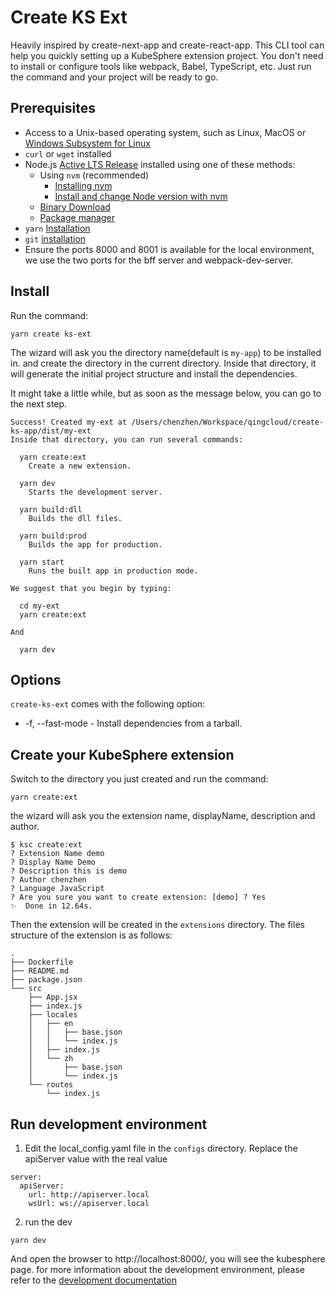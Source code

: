 # Create KS Ext

Heavily inspired by create-next-app and create-react-app. This CLI tool can help you quickly setting up a KubeSphere extension project.
You don't need to install or configure tools like webpack, Babel, TypeScript, etc. Just run the command and your project will be ready to go.

## Prerequisites
- Access to a Unix-based operating system, such as Linux, MacOS or
  [Windows Subsystem for Linux](https://docs.microsoft.com/en-us/windows/wsl/)
- `curl` or `wget` installed
- Node.js [Active LTS Release](https://nodejs.org/en/about/releases/) installed using one of these
  methods:
    - Using `nvm` (recommended)
        - [Installing nvm](https://github.com/nvm-sh/nvm#install--update-script)
        - [Install and change Node version with nvm](https://nodejs.org/en/download/package-manager/#nvm)
    - [Binary Download](https://nodejs.org/en/download/)
    - [Package manager](https://nodejs.org/en/download/package-manager/)
- `yarn` [Installation](https://classic.yarnpkg.com/en/docs/install)
- `git` [installation](https://github.com/git-guides/install-git)
- Ensure the ports 8000 and 8001 is available for the local environment, we use the two ports for the bff server and webpack-dev-server.

## Install

Run the command:
```
yarn create ks-ext
```
The wizard will ask you the directory name(default is `my-app`) to be installed in. and create the directory in the current directory.
Inside that directory, it will generate the initial project structure and install the dependencies.

It might take a little while, but as soon as the message below, you can go to the next step.
```shell
Success! Created my-ext at /Users/chenzhen/Workspace/qingcloud/create-ks-app/dist/my-ext
Inside that directory, you can run several commands:

  yarn create:ext
    Create a new extension.

  yarn dev
    Starts the development server.

  yarn build:dll
    Builds the dll files.

  yarn build:prod
    Builds the app for production.

  yarn start
    Runs the built app in production mode.

We suggest that you begin by typing:

  cd my-ext
  yarn create:ext

And

  yarn dev

```

## Options
`create-ks-ext` comes with the following option:
* -f, --fast-mode - Install dependencies from a tarball.

## Create your KubeSphere extension

Switch to the directory you just created and run the command:
```
yarn create:ext
```

the wizard will ask you the extension name, displayName, description and author.

```shell
$ ksc create:ext
? Extension Name demo
? Display Name Demo
? Description this is demo
? Author chenzhen
? Language JavaScript
? Are you sure you want to create extension: [demo] ? Yes
✨  Done in 12.64s.
```
Then the extension will be created in the `extensions` directory. The files structure of the extension is as follows:

```shell
.
├── Dockerfile
├── README.md
├── package.json
└── src
    ├── App.jsx
    ├── index.js
    ├── locales
    │   ├── en
    │   │   ├── base.json
    │   │   └── index.js
    │   ├── index.js
    │   └── zh
    │       ├── base.json
    │       └── index.js
    └── routes
        └── index.js

```

## Run development environment

1. Edit the local_config.yaml file in the `configs` directory. Replace the apiServer value with the real value

```shell
server:
  apiServer:
    url: http://apiserver.local
    wsUrl: ws://apiserver.local
```
2. run the dev

```shell    
yarn dev
```
And open the browser to http://localhost:8000/, you will see the kubesphere page. 
for more information about the development environment, please refer to the [development documentation](https://kubesphere-dev-guide.netlify.app/extension-dev-guide)
